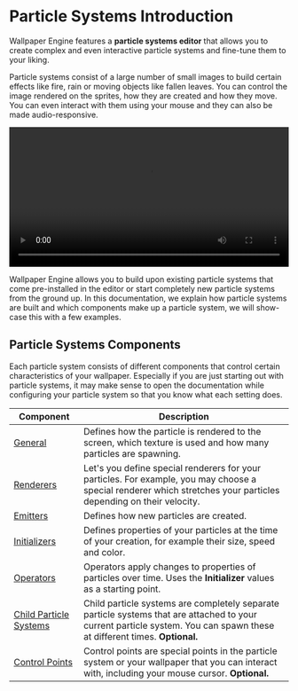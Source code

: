 # Particle Systems Introduction

Wallpaper Engine features a **particle systems editor** that allows you to create complex and even interactive particle systems and fine-tune them to your liking.

Particle systems consist of a large number of small images to build certain effects like fire, rain or moving objects like fallen leaves. You can control the image rendered on the sprites, how they are created and how they move. You can even interact with them using your mouse and they can also be made audio-responsive.

<video width="100%" controls loop autoplay>
  <source :src="$withBase('/videos/particle_system_editor.mp4')" type="video/mp4">
  Your browser does not support the video tag.
</video>

Wallpaper Engine allows you to build upon existing particle systems that come pre-installed in the editor or start completely new particle systems from the ground up. In this documentation, we explain how particle systems are built and which components make up a particle system, we will show-case this with a few examples.

## Particle Systems Components

Each particle system consists of different components that control certain characteristics of your wallpaper. Especially if you are just starting out with particle systems, it may make sense to open the documentation while configuring your particle system so that you know what each setting does.

| Component            | Description   |
|----------------------|---------------|
| [General](/wallpaper-engine-docs/scene/particles/component/general) | Defines how the particle is rendered to the screen, which texture is used and how many particles are spawning. |
| [Renderers](/wallpaper-engine-docs/scene/particles/component/renderer) | Let's you define special renderers for your particles. For example, you may choose a special renderer which stretches your particles depending on their velocity. |
| [Emitters](/wallpaper-engine-docs/scene/particles/component/emitters) | Defines how new particles are created. |
| [Initializers](/wallpaper-engine-docs/scene/particles/component/initializer) | Defines properties of your particles at the time of your creation, for example their size, speed and color. |
| [Operators](/wallpaper-engine-docs/scene/particles/component/operator) | Operators apply changes to properties of particles over time. Uses the **Initializer** values as a starting point. |
| [Child Particle Systems](/wallpaper-engine-docs/scene/particles/component/children) | Child particle systems are completely separate particle systems that are attached to your current particle system. You can spawn these at different times. **Optional.** |
| [Control Points](/wallpaper-engine-docs/scene/particles/component/control_point) | Control points are special points in the particle system or your wallpaper that you can interact with, including your mouse cursor. **Optional.** |